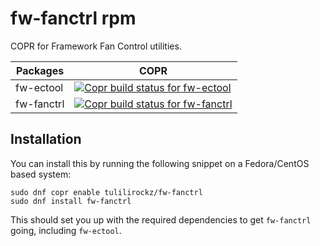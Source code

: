 # fw-fanctrl rpm

COPR for Framework Fan Control utilities.

| Packages   | COPR                                                                                                                                                                                                                                     |
|------------|------------------------------------------------------------------------------------------------------------------------------------------------------------------------------------------------------------------------------------------|
| fw-ectool  | [![Copr build status for fw-ectool](https://copr.fedorainfracloud.org/coprs/tulilirockz/fw-fanctrl/package/fw-ectool/status_image/last_build.png)](https://copr.fedorainfracloud.org/coprs/tulilirockz/fw-fanctrl/package/fw-ectool/)    |
| fw-fanctrl | [![Copr build status for fw-fanctrl](https://copr.fedorainfracloud.org/coprs/tulilirockz/fw-fanctrl/package/fw-fanctrl/status_image/last_build.png)](https://copr.fedorainfracloud.org/coprs/tulilirockz/fw-fanctrl/package/fw-fanctrl/) |

## Installation

You can install this by running the following snippet on a Fedora/CentOS based system:

```
sudo dnf copr enable tulilirockz/fw-fanctrl
sudo dnf install fw-fanctrl
```

This should set you up with the required dependencies to get `fw-fanctrl` going, including `fw-ectool`.
